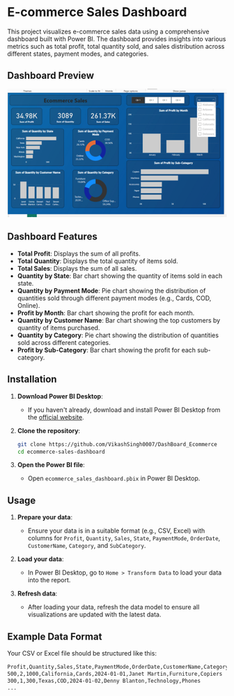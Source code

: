 # E-commerce Sales Dashboard

This project visualizes e-commerce sales data using a comprehensive dashboard built with Power BI. The dashboard provides insights into various metrics such as total profit, total quantity sold, and sales distribution across different states, payment modes, and categories.

## Dashboard Preview

![E-commerce Sales Dashboard](./Dashboard1.png)

## Dashboard Features

- **Total Profit**: Displays the sum of all profits.
- **Total Quantity**: Displays the total quantity of items sold.
- **Total Sales**: Displays the sum of all sales.
- **Quantity by State**: Bar chart showing the quantity of items sold in each state.
- **Quantity by Payment Mode**: Pie chart showing the distribution of quantities sold through different payment modes (e.g., Cards, COD, Online).
- **Profit by Month**: Bar chart showing the profit for each month.
- **Quantity by Customer Name**: Bar chart showing the top customers by quantity of items purchased.
- **Quantity by Category**: Pie chart showing the distribution of quantities sold across different categories.
- **Profit by Sub-Category**: Bar chart showing the profit for each sub-category.

## Installation

1. **Download Power BI Desktop**:
    - If you haven't already, download and install Power BI Desktop from the [official website](https://powerbi.microsoft.com/desktop/).

2. **Clone the repository**:
    ```bash
    git clone https://github.com/VikashSingh0007/DashBoard_Ecommerce
    cd ecommerce-sales-dashboard
    ```

3. **Open the Power BI file**:
    - Open `ecommerce_sales_dashboard.pbix` in Power BI Desktop.

## Usage

1. **Prepare your data**:
    - Ensure your data is in a suitable format (e.g., CSV, Excel) with columns for `Profit`, `Quantity`, `Sales`, `State`, `PaymentMode`, `OrderDate`, `CustomerName`, `Category`, and `SubCategory`.

2. **Load your data**:
    - In Power BI Desktop, go to `Home > Transform Data` to load your data into the report.

3. **Refresh data**:
    - After loading your data, refresh the data model to ensure all visualizations are updated with the latest data.

## Example Data Format

Your CSV or Excel file should be structured like this:

```csv
Profit,Quantity,Sales,State,PaymentMode,OrderDate,CustomerName,Category,SubCategory
500,2,1000,California,Cards,2024-01-01,Janet Martin,Furniture,Copiers
300,1,300,Texas,COD,2024-01-02,Denny Blanton,Technology,Phones
...
